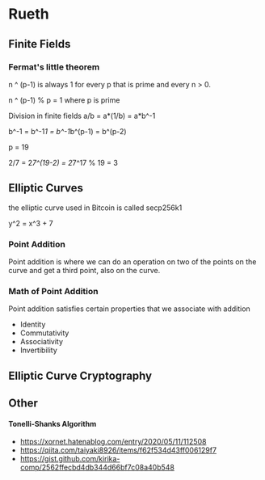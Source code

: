 # Rueth

## Finite Fields

### Fermat's little theorem
n ^ (p-1) is always 1 for every p that is prime and every n > 0.

n ^ (p-1) % p = 1 where p is prime


Division in finite fields
a/b = a*(1/b) = a*b^-1

b^-1 = b^-1*1 = b^-1*b^(p-1) = b^(p-2)

p = 19

2/7 = 2*7^(19-2) = 2*7^17 % 19 = 3


## Elliptic Curves
the elliptic curve used in Bitcoin is called secp256k1

y^2 = x^3 + 7

### Point Addition
Point addition is where we can do an operation on two of the points on the curve and get a third point, also on the curve. 


### Math of Point Addition
Point addition satisfies certain properties that we associate with addition
- Identity
- Commutativity
- Associativity
- Invertibility

## Elliptic Curve Cryptography

## Other

#### Tonelli-Shanks Algorithm
- https://xornet.hatenablog.com/entry/2020/05/11/112508
- https://qiita.com/taiyaki8926/items/f62f534d43ff006129f7
- https://gist.github.com/kirika-comp/2562ffecbd4db344d66bf7c08a40b548
